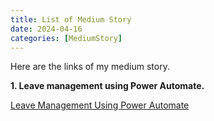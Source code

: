 ```yaml
---
title: List of Medium Story
date: 2024-04-16
categories: [MediumStory]
---
```


Here are the links of my medium story.

**1. Leave management using Power Automate.**

[Leave Management Using Power Automate](https://medium.com/@aggychi0823/leave-management-using-power-automate-e3f08043e90c)

